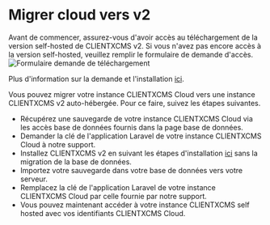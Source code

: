 # Migrer cloud vers v2
Avant de commencer, assurez-vous d'avoir accès au téléchargement de la version self-hosted de CLIENTXCMS v2. Si vous n'avez pas encore accès à la version self-hosted, veuillez remplir le formulaire de demande d'accès.
![Formulaire demande de téléchargement](/img/next_gen/Installation/formulaire_download.png)

Plus d'information sur la demande et l'installation [ici](/docs/installation/selfhosted.md).

Vous pouvez migrer votre instance CLIENTXCMS Cloud vers une instance CLIENTXCMS v2 auto-hébergée. Pour ce faire, suivez les étapes suivantes.
- Récupérez une sauvegarde de votre instance CLIENTXCMS Cloud via les accès base de données fournis dans la page base de données.
- Demander la clé de l'application Laravel de votre instance CLIENTXCMS Cloud à notre support.
- Installez CLIENTXCMS v2 en suivant les étapes d'installation [ici](/docs/installation/selfhosted.md) sans la migration de la base de données.
- Importez votre sauvegarde dans votre base de données vers votre serveur.
- Remplacez la clé de l'application Laravel de votre instance CLIENTXCMS Cloud par celle fournie par notre support.
- Vous pouvez maintenant accéder à votre instance CLIENTXCMS self hosted avec vos identifiants CLIENTXCMS Cloud.
